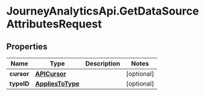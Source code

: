 # JourneyAnalyticsApi.GetDataSourceAttributesRequest

## Properties

Name | Type | Description | Notes
------------ | ------------- | ------------- | -------------
**cursor** | [**APICursor**](APICursor.md) |  | [optional] 
**typeID** | [**AppliesToType**](AppliesToType.md) |  | [optional] 


